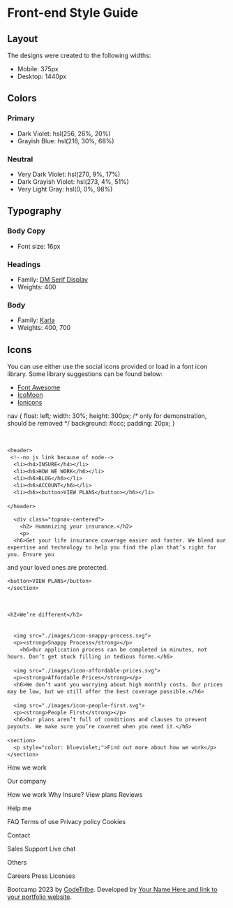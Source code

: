 # Front-end Style Guide

## Layout

The designs were created to the following widths:

- Mobile: 375px
- Desktop: 1440px

## Colors

### Primary

- Dark Violet: hsl(256, 26%, 20%)
- Grayish Blue: hsl(216, 30%, 68%)

### Neutral

- Very Dark Violet: hsl(270, 9%, 17%)
- Dark Grayish Violet: hsl(273, 4%, 51%)
- Very Light Gray: hsl(0, 0%, 98%)

## Typography

### Body Copy

- Font size: 16px

### Headings

- Family: [DM Serif Display](https://fonts.google.com/specimen/DM+Serif+Display)
- Weights: 400

### Body

- Family: [Karla](https://fonts.google.com/specimen/Karla)
- Weights: 400, 700

## Icons

You can use either use the social icons provided or load in a font icon library. Some library suggestions can be found below:

- [Font Awesome](https://fontawesome.com)
- [IcoMoon](https://icomoon.io)
- [Ionicons](https://ionicons.com)

nav {
  float: left;
  width: 30%;
  height: 300px; /* only for demonstration, should be removed */
  background: #ccc;
  padding: 20px;
}

<img>
  
  <section>

    
    <header>
     <!--no js link because of node-->
      <li><h4>INSURE</h4></li>
      <li><h6>HOW WE WORK</h6></li>
      <li><h6>BLOG</h6></li>
      <li><h6>ACCOUNT</h6></li>
      <li><h6><button>VIEW PLANS</button></h6></li>
    
    </header>
  </section>
  

  <section>
    
      <div class="topnav-centered">
        <h2> Humanizing your insurance.</h2>
        <p>
      <h6>Get your life insurance coverage easier and faster. We blend our expertise and technology to help you find the plan that’s right for you. Ensure you 
  and your loved ones are protected.</h6>
    </p>
      </div>
    
    <button>VIEW PLANS</button>
    </section>
  </section>

  <img>
  
    <h2>We’re different</h2>


      <img src="./images/icon-snappy-process.svg">
      <p><strong>Snappy Process</strong></p>
        <h6>Our application process can be completed in minutes, not hours. Don’t get stuck filling in tedious forms.</h6>

      <img src="./images/icon-affordable-prices.svg">
      <p><strong>Affordable Prices</strong></p>
      <h6>We don’t want you worrying about high monthly costs. Our prices may be low, but we still offer the best coverage possible.</h6>

      <img src="./images/icon-people-first.svg">
      <p><strong>People First</strong></p>
      <h6>Our plans aren’t full of conditions and clauses to prevent payouts. We make sure you’re covered when you need it.</h6>

    <section> 
      <p style="color: blueviolet;">Find out more about how we work</p>
    </section>

  How we work

  Our company

  How we work
  Why Insure?
  View plans
  Reviews

  Help me

  FAQ
  Terms of use
  Privacy policy
  Cookies

  Contact

  Sales
  Support
  Live chat

  Others

  Careers
  Press
  Licenses


<div class="attribution">
  Bootcamp 2023 by <a href="https://www.mlab.co.za" target="_blank">CodeTribe</a>. 
  Developed by <a href="#">Your Name Here and link to your portfolio website</a>.
</div>
</body>
</html>


<!-- Source Frontend Mentor: https://www.frontendmentor.io -->
